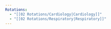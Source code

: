 ```yaml
---
Rotations:
  - "[[02 Rotations/Cardiology|Cardiology]]"
  - "[[02 Rotations/Respiratory|Respiratory]]"
---
```

